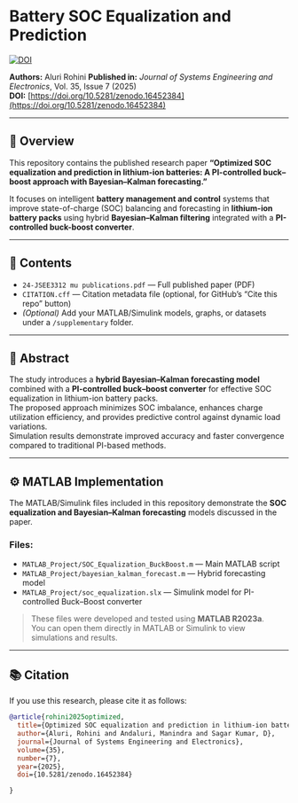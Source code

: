 # Battery SOC Equalization and Prediction

[![DOI](https://img.shields.io/badge/DOI-10.5281%2Fzenodo.16452384-blue)](https://doi.org/10.5281/zenodo.16452384)

**Authors:** Aluri Rohini 
**Published in:** *Journal of Systems Engineering and Electronics*, Vol. 35, Issue 7 (2025)  
**DOI:** [https://doi.org/10.5281/zenodo.16452384](https://doi.org/10.5281/zenodo.16452384)

---

## 🧠 Overview
This repository contains the published research paper **“Optimized SOC equalization and prediction in lithium-ion batteries: A PI-controlled buck–boost approach with Bayesian–Kalman forecasting.”**  

It focuses on intelligent **battery management and control** systems that improve state-of-charge (SOC) balancing and forecasting in **lithium-ion battery packs** using hybrid **Bayesian–Kalman filtering** integrated with a **PI-controlled buck-boost converter**.

---

## 📄 Contents
- `24-JSEE3312 mu publications.pdf` — Full published paper (PDF)  
- `CITATION.cff` — Citation metadata file (optional, for GitHub’s “Cite this repo” button)  
- *(Optional)* Add your MATLAB/Simulink models, graphs, or datasets under a `/supplementary` folder.

---

## 🧩 Abstract
The study introduces a **hybrid Bayesian–Kalman forecasting model** combined with a **PI-controlled buck–boost converter** for effective SOC equalization in lithium-ion battery packs.  
The proposed approach minimizes SOC imbalance, enhances charge utilization efficiency, and provides predictive control against dynamic load variations.  
Simulation results demonstrate improved accuracy and faster convergence compared to traditional PI-based methods.

---

## ⚙️ MATLAB Implementation
The MATLAB/Simulink files included in this repository demonstrate the **SOC equalization and Bayesian–Kalman forecasting** models discussed in the paper.  

### Files:
- `MATLAB_Project/SOC_Equalization_BuckBoost.m` — Main MATLAB script  
- `MATLAB_Project/bayesian_kalman_forecast.m` — Hybrid forecasting model  
- `MATLAB_Project/soc_equalization.slx` — Simulink model for PI-controlled Buck–Boost converter  

> These files were developed and tested using **MATLAB R2023a**.  
> You can open them directly in MATLAB or Simulink to view simulations and results.

---

## 📚 Citation
If you use this research, please cite it as follows:

```bibtex
@article{rohini2025optimized,
  title={Optimized SOC equalization and prediction in lithium-ion batteries: A PI-controlled buck-boost approach with Bayesian-Kalman forecasting},
  author={Aluri, Rohini and Andaluri, Manindra and Sagar Kumar, D},
  journal={Journal of Systems Engineering and Electronics},
  volume={35},
  number={7},
  year={2025},
  doi={10.5281/zenodo.16452384}

}
